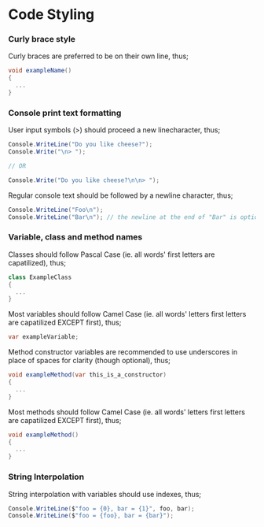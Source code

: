 
# Code Styling

### Curly brace style  
Curly braces are preferred to be on their own line, thus;
```cs
void exampleName()
{
  ...
}
```

### Console print text formatting
User input symbols (>) should proceed a new linecharacter, thus;
```cs
Console.WriteLine("Do you like cheese?");
Console.Write("\n> ");

// OR

Console.Write("Do you like cheese?\n\n> ");
```
Regular console text should be followed by a newline character, thus;
```cs
Console.WriteLine("Foo\n");
Console.WriteLine("Bar\n"); // the newline at the end of "Bar" is optional if "Bar" is the last console text
```

### Variable, class and method names  
Classes should follow Pascal Case (ie. all words' first letters are capatilized), thus;
```cs
class ExampleClass
{
  ...
}
```
Most variables should follow Camel Case (ie. all words' letters first letters are capatilized EXCEPT first), thus;
```cs
var exampleVariable;
```
Method constructor variables are recommended to use underscores in place of spaces for clarity (though optional), thus;
```cs
void exampleMethod(var this_is_a_constructor)
{
  ...
}
```
Most methods should follow Camel Case (ie. all words' letters first letters are capatilized EXCEPT first), thus;
```cs
void exampleMethod()
{
  ...
}
```

### String Interpolation
String interpolation with variables should use indexes, thus;
```cs
Console.WriteLine($"foo = {0}, bar = {1}", foo, bar);
Console.WriteLine($"foo = {foo}, bar = {bar}");
```
